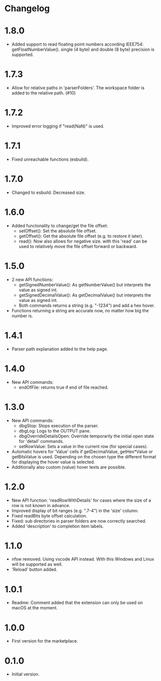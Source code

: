 # Changelog

# 1.8.0
- Added support to read floating point numbers according IEEE754: getFloatNumberValue(). single (4 byte) and double (8 byte) precision is supported.

# 1.7.3
- Allow for relative paths in 'parserFolders'. The workspace folder is added to the relative path. (#10)

# 1.7.2
- Improved error logging if "read(NaN)" is used.

# 1.7.1
- Fixed unreachable functions (esbuild).

# 1.7.0
- Changed to esbuild. Decreased size.

# 1.6.0
- Added functonality to change/get the file offset:
	- setOffset():	Set the absolute file offset.
	- getOffset(): Get the absolute file offset (e.g. to restore it later).
	- read(): Now also allows for negative size. with this 'read' can be used to relatively move the file offset forward or backward.

# 1.5.0
- 2 new API functions:
	- getSignedNumberValue(): As getNumberValue() but interprets the value as signed int.
	- getSignedDecimalValue(): As getDecimalValue() but interprets the value as signed int.
	- Both commands returns a string (e.g. "-1234") and add a hex hover.
- Functions returning a string are accurate now, no matter how big the number is.

# 1.4.1
- Parser path explanation added to the help page.

# 1.4.0
- New API commands:
	- endOfFile: returns true if end of file reached.

# 1.3.0
- New API commands:
	- dbgStop: Stops execution of the parser.
	- dbgLog: Logs to the OUTPUT pane.
	- dbgOverrideDetailsOpen: Override temporarily the initial open state for 'detail' commands.
	- setRowValue: Sets a value in the current row (for special cases).
- Automatic hovers for 'Value' cells if getDecimalValue, getHex*Value or getBitsValue is used. Depending on the chosen type the different format for displaying the hover value is selected.
- Additionally also custom (value) hover texts are possible.

# 1.2.0
- New API function: 'readRowWithDetails' for cases where the size of a row is not known in advance.
- Improved display of bit ranges (e.g. ".7-4") in the 'size' column.
- Fixed readBits byte offset calculation.
- Fixed: sub directories in parser folders are now correctly searched.
- Added 'description' to completion item labels.

# 1.1.0
- nfsw removed. Using vscode API instead. With this Windows and Linux will be supported as well.
- 'Reload' button added.

# 1.0.1
- Readme: Comment added that the extension can only be used on macOS at the moment.

# 1.0.0
- First version for the marketplace.

# 0.1.0
- Initial version.
